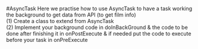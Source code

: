 #AsyncTask
Here we practise how to use AsyncTask to have a task working the background to get data from API (to get film info) <br />
(1) Create a class to extend from AsyncTask <br />
(2) Implement your background code in doInBackGround & the code to be done after finishing it in onPostExecute
& if needed put the code to execute before your task in onPreExecute <br />